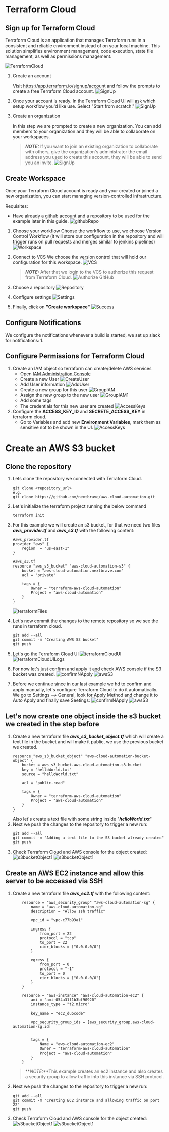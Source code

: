 # Terraform Cloud
## Sign up for Terraform Cloud
Terraform Cloud is an application that manages Terraform runs in a consistent and reliable environment instead of on your local machine. This solution simplifies environment management, code execution, state file management, as well as permissions management.

![TerraformCloud](pic/terraformCloud.png)

1. Create an account

    Visit https://app.terraform.io/signup/account and follow the prompts to create a free Terraform Cloud account.
    ![SignUp](pic/signUp.png)
2. Once your account is ready. In the Terraform Cloud UI will ask which setup workflow you'd like use. Select "Start from scratch."
![SignUp](pic/setupWorkflow.png)
3. Create an organization
    
    In this step we are prompted to create a new organization. You can add members to your organization and they will be able to collaborate on your workspaces.
    > **_NOTE:_** If you want to join an existing organization to collaborate with others, give the organization's administrator the email address you used to create this account, they will be able to send you an invite.
    ![SignUp](pic/createOrganization.png)

## Create Workspace
Once your Terraform Cloud account is ready and your created or joined a new organization, you can start managing version-controlled infrastructure.

Requisites: 

* Have already a github account and a repository to be used for the example later in this guide.
    ![githubRepo](pic/githubRepository.png)

1. Choose your workflow
    Choose the workflow to use, we choose Version Control Workflow (it will store our configuration in the repository and will trigger runs on pull requests and merges similar to jenkins pipelines)
    ![Workspace](pic/createWorkspace.png)

2. Connect to VCS
    We choose the version control that will hold our configuration for this workspace.
    ![VCS](pic/connectVCS.png)
    > **_NOTE:_** After that we login to the VCS to authorize this request from Terraform Cloud.
    ![Authorize GitHub](pic/hashicorpPermGithub.png)
3. Choose a repository
![Repository](pic/chooseRepository.png)
4. Configure settings
![Settings](pic/configureSettings.png)
5. Finally, click on **"Create workspace"**
![Success](pic/successfulMessage.png)
## Configure Notifications
We configure the notifications whenever a build is started, we set up slack for notifications:
1.

## Configure Permissions for Terraform Cloud
1. Create an IAM object so terraform can create/delete AWS services
    * Open [IAM Administration Console](https://console.aws.amazon.com/iam/home)
    * Create a new User
    ![CreateUser](pic/createIAMUser.png)
    * Add User information
    ![AddUser](pic/addUser.png)
    * Create a new group for this user
    ![GroupIAM](pic/terraformGroupIAM.png)
    * Assign the new group to the new user
    ![GroupIAM1](pic/terraformGroupIAM1.png)
    * Add some tags
    * The credentials for this new user are created
    ![AccessKeys](pic/accessKeys.png)
2. Configure the **ACCESS_KEY_ID** and **SECRETE_ACCESS_KEY** in terraform cloud.
    * Go to Variables and add new **Environment Variables**, mark them as sensitive not to be shown in the UI.
    ![AccessKeys](pic/variablesAWSSecrets.png)

# Create an AWS S3 bucket
## Clone the repository
1. Lets clone the repository we connected with Terraform Cloud.
    ```
    git clone <repository_url>
    e.g.
    git clone https://github.com/nextbrave/aws-cloud-automation.git 
    ```
2. Let's initialize the terraform project running the below command
    ```
    terraform init
    ```
3. For this example we will create an s3 bucket, for that we need two files **_aws_provider.tf_** and **_aws_s3.tf_** with the following content:
    ```
    #aws_provider.tf
    provider "aws" {
        region  = "us-east-1"
    }

    #aws_s3.tf
    resource "aws_s3_bucket" "aws-cloud-automation-s3" {
        bucket = "aws-cloud-automation.nextbrave.com"
        acl = "private"

        tags = {
            Owner = "terraform-aws-cloud-automation"
            Project = "aws-cloud-automation"
        }
    }
    ```
    ![terraformFiles](pic/terraformFilesS3Bucket.png)
    
4. Let's now commit the changes to the remote repository so we see the runs in terraform cloud.
    ```
    git add --all
    git commit -m "Creating AWS S3 bucket" 
    git push
    ```
5. Let's go the Terraform Cloud UI
    ![terraformCloudUI](pic/terraformCloudUI.png)
    ![terraformCloudUILogs](pic/terraformCloudUILogs.png)
6. For now let's just confirm and apply it and check AWS console if the S3 bucket was created.
    ![confirmNApply](pic/confirmNApply.png)
    ![awsS3](pic/awsS3.png)
7. Before we continue since in our last example we hd to confirm and apply manually, let's configure Terraform Cloud to do it automatically.
We go to Settings --> General, look for Apply Method and change it to Auto Apply and finally save Seetings:
    ![confirmNApply](pic/applyAutomatically.png)
    ![awsS3](pic/applyAutomatically1.png)

## Let's now create one object inside the s3 bucket we created in the step before
1. Create a new terraform file **_aws_s3_bucket_object.tf_** which will create a text file in the bucket and will make it public, we use the previous bucket we created.
    ```
    resource "aws_s3_bucket_object" "aws-cloud-automation-bucket-object" {
        bucket = aws_s3_bucket.aws-cloud-automation-s3.bucket
        key = "helloWorld.txt"
        source = "helloWorld.txt"

        acl = "public-read"

        tags = {
            Owner = "terraform-aws-cloud-automation"
            Project = "aws-cloud-automation"
        }
    }
    ```
    Also let's create a text file with some string inside "**_helloWorld.txt_**"
2. Next we push the changes to the repository to trigger a new run:
    ```
    git add --all
    git commit -m "Adding a text file to the S3 bucket already created" 
    git push
    ```
3. Check Terraform Cloud and AWS console for the object created:
    ![s3bucketObject1](pic/s3bucketObject.png)
    ![s3bucketObject1](pic/s3bucketObject1.png)

## Create an AWS EC2 instance and allow this server to be accessed via SSH
1. Create a new terraform file **_aws_ec2.tf_** with the following content:
    ```
        resource = "aws_security_group" "aws-cloud-automation-sg" {
            name = "aws-cloud-automation-sg"
            description = "Allow ssh traffic"

            vpc_id = "vpc-c77b93a1"

            ingress {
                from_port = 22
                protocol = "tcp" 
                to_port = 22
                cidr_blocks = ["0.0.0.0/0"]
            }

            egress {
                from_port = 0
                protocol = "-1" 
                to_port = 0
                cidr_blocks = ["0.0.0.0/0"]
            }
        }

        resource = "aws-instance" "aws-cloud-automation-ec2" {
            ami = "ami-054a31f1b3bf90920"
            instance_type = "t2.micro"

            key_name = "ec2_duocode"

            vpc_security_group_ids = [aws_security_group.aws-cloud-automation-sg.id]


            tags = {
                Name = "aws-cloud-automation-ec2"
                Owner = "terraform-aws-cloud-automation"
                Project = "aws-cloud-automation"
            }
        }
    ```
    > **_NOTE:_**This example creates an ec2 instance and also creates a security group to allow traffic into this instance via SSH protocol.

2. Next we push the changes to the repository to trigger a new run:
    ```
    git add --all
    git commit -m "Creating EC2 instance and allowing traffic on port 22" 
    git push
    ```
3. Check Terraform Cloud and AWS console for the object created:
    ![s3bucketObject1](pic/ec2Creation.png)
    ![s3bucketObject1](pic/ec2Creation1.png)